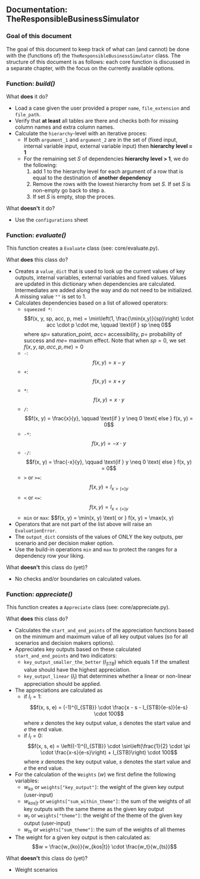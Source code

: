 ## Documentation: TheResponsibleBusinessSimulator

### Goal of this document
The goal of this document to keep track of what can (and cannot) be done with the (functions of) the 
`TheResponsibleBusinessSimulator` class. The structure of this document is as follows: each core function is discussed in
a separate chapter, with the focus on the currently available options. 

### Function: *build()*
What **does** it do?
- Load a case given the user provided a proper `name`, `file_extension` and `file_path`. 
- Verify that **at least** all tables are there and checks both for missing column names and extra column names.
- Calculate the `hierarchy`-level with an iterative proces:
  - If both `argument_1` and `argument_2` are in the set of (fixed input, internal variable input, 
  external variable input) then **hierarchy level = 1**
  - For the remaining set $S$ of dependencies **hierarchy level > 1**, we do the following: 
    1. add 1 to the hierarchy level for each 
    argument of a row that is equal to the destination of **another dependency**
    2. Remove the rows with the lowest hierarchy from set $S$. If set $S$ is non-empty go back to step a.
    3. If set $S$ is empty, stop the proces. 

What **doesn't** it do?
- Use the `configurations` sheet

### Function: *evaluate()*
This function creates a `Evaluate` class (see: core/evaluate.py).

What **does** this class do?
- Creates a `value_dict` that is used to look up the current values of key outputs, internal variables, external
variables and fixed values. Values are updated in this dictionary when dependencies are calculated. Intermediates are
added along the way and do not need to be initialized. A missing value `""` is set to 1.
- Calculates dependencies based on a list of allowed operators:
  - `squeezed *`: 
 $$f(x, y, sp, acc, p, me) = \min\left(1, \frac{\min(x,y)}{sp}\right) \cdot acc \cdot p \cdot me, \qquad \text{if } sp \neq 0$$
  where $sp=$ saturation_point, $acc=$ accessibility, $p=$ probability of success and $me=$ maximum effect. 
  Note that when $sp= 0$, we set $f(x, y, sp, acc, p, me)=0$
  - `-`: $$f(x, y) = x - y$$
  - `+`: $$f(x, y) = x + y$$
  - `*`: $$f(x, y) = x \cdot y$$
  - `/`: $$f(x, y) = \frac{x}{y}, \qquad \text{if } y \neq 0 \text{ else } f(x, y) = 0$$
  - `-*`: $$f(x, y) = -x \cdot y$$
  - `-/`: $$f(x, y) = \frac{-x}{y}, \qquad \text{if } y \neq 0 \text{ else } f(x, y) = 0$$
  - `>` or `>=`: $$f(x, y) = I_{x>(=)y}$$
  - `<` or `<=`: $$f(x, y) = I_{x<(=)y}$$
  - `min` or `max`: $$f(x, y) = \min(x, y) \text{ or } f(x, y) = \max(x, y)
- Operators that are not part of the list above will raise an `EvaluationError`. 
- The `output_dict` consists of the values of ONLY the key outputs, per scenario and per decision maker option.
- Use the build-in operations `min` and `max` to protect the ranges for a dependency row your liking.

What **doesn't** this class do (yet)?
- No checks and/or boundaries on calculated values. 

### Function: *appreciate()*
This function creates a `Appreciate` class (see: core/appreciate.py).

What **does** this class do?
- Calculates the `start_and_end_points` of the appreciation functions based on the minimum and maximum value of all 
key output values (so for all scenarios and decision makers options). 
- Appreciates key outputs based on these calculated `start_and_end_points` and two indicators:
  - `key_output_smaller_the_better` ($I_{STB}$) which equals 1 if the smallest value should have the highest
  appreciation.
  - `key_output_linear` ($I_{l}$) that determines whether a linear or non-linear appreciation should be applied.
- The appreciations are calculated as 
  - if $I_l=1$: $$f(x, s, e) = (-1)^{I_{STB}} \cdot \frac{x - s - I_{STB}(e-s)}{e-s} \cdot 100$$ 
  where $x$ denotes the key output value, $s$ denotes the start value and $e$ the end value.
  - if $I_l=0$: $$f(x, s, e) = \left((-1)^{I_{STB}} \cdot \sin\left(\frac{1}{2} \cdot \pi \cdot \frac{x-s}{e-s}\right) + I_{STB}\right) \cdot 100$$
  where $x$ denotes the key output value, $s$ denotes the start value and $e$ the end value.
- For the calculation of the `Weights` ($w$) we first define the following variables:
  - $w_{ko}$ or `weights["key_output"]`: the weight of the given key output (user-input)
  - $w_{kos|t}$ or `weights["sum_within_theme"]`: the sum of the weights of all key outputs with the same theme as the 
  given key output
  - $w_{t}$ or `weights["theme"]`: the weight of the theme of the given key output (user-input)
  - $w_{ts}$ or `weights["sum_theme"]`: the sum of the weights of all themes 
- The weight for a given key output is then calculated as: $$w = \frac{w_{ko}}{w_{kos|t}} \cdot \frac{w_t}{w_{ts}}$$ 
  


What **doesn't** this class do (yet)?
- Weight scenarios